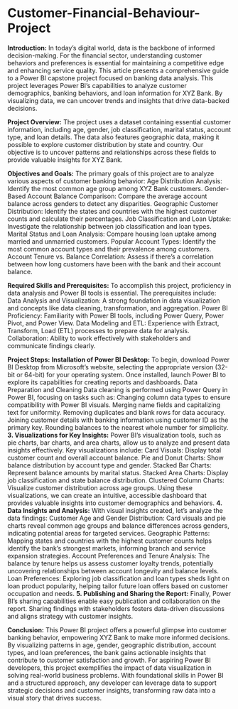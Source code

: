 # Customer-Financial-Behaviour-Project
**Introduction:**
In today’s digital world, data is the backbone of informed decision-making. For the financial sector, understanding customer behaviors and preferences is essential for maintaining a competitive edge and enhancing service quality. This article presents a comprehensive guide to a Power BI capstone project focused on banking data analysis. This project leverages Power BI’s capabilities to analyze customer demographics, banking behaviors, and loan information for XYZ Bank. By visualizing data, we can uncover trends and insights that drive data-backed decisions.
 
**Project Overview:**
The project uses a dataset containing essential customer information, including age, gender, job classification, marital status, account type, and loan details. The data also features geographic data, making it possible to explore customer distribution by state and country. Our objective is to uncover patterns and relationships across these fields to provide valuable insights for XYZ Bank.
 
**Objectives and Goals:**
The primary goals of this project are to analyze various aspects of customer banking behavior:
Age Distribution Analysis: Identify the most common age group among XYZ Bank customers.
Gender-Based Account Balance Comparison: Compare the average account balance across genders to detect any disparities.
Geographic Customer Distribution: Identify the states and countries with the highest customer counts and calculate their percentages.
Job Classification and Loan Uptake: Investigate the relationship between job classification and loan types.
Marital Status and Loan Analysis: Compare housing loan uptake among married and unmarried customers.
Popular Account Types: Identify the most common account types and their prevalence among customers.
Account Tenure vs. Balance Correlation: Assess if there’s a correlation between how long customers have been with the bank and their account balance.
 
**Required Skills and Prerequisites:**
To accomplish this project, proficiency in data analysis and Power BI tools is essential. The prerequisites include:
Data Analysis and Visualization: A strong foundation in data visualization and concepts like data cleaning, transformation, and aggregation.
Power BI Proficiency: Familiarity with Power BI tools, including Power Query, Power Pivot, and Power View.
Data Modeling and ETL: Experience with Extract, Transform, Load (ETL) processes to prepare data for analysis.
Collaboration: Ability to work effectively with stakeholders and communicate findings clearly.
 
**Project Steps:**
**Installation of Power BI Desktop:**
To begin, download Power BI Desktop from Microsoft’s website, selecting the appropriate version (32-bit or 64-bit) for your operating system. Once installed, launch Power BI to explore its capabilities for creating reports and dashboards.
Data Preparation and Cleaning
Data cleaning is performed using Power Query in Power BI, focusing on tasks such as:
Changing column data types to ensure compatibility with Power BI visuals.
Merging name fields and capitalizing text for uniformity.
Removing duplicates and blank rows for data accuracy.
Joining customer details with banking information using customer ID as the primary key.
Rounding balances to the nearest whole number for simplicity.
**3. Visualizations for Key Insights:**
Power BI’s visualization tools, such as pie charts, bar charts, and area charts, allow us to analyze and present data insights effectively. Key visualizations include:
Card Visuals: Display total customer count and overall account balance.
Pie and Donut Charts: Show balance distribution by account type and gender.
Stacked Bar Charts: Represent balance amounts by marital status.
Stacked Area Charts: Display job classification and state balance distribution.
Clustered Column Charts: Visualize customer distribution across age groups.
Using these visualizations, we can create an intuitive, accessible dashboard that provides valuable insights into customer demographics and behaviors.
**4. Data Insights and Analysis:**
With visual insights created, let’s analyze the data findings:
Customer Age and Gender Distribution: Card visuals and pie charts reveal common age groups and balance differences across genders, indicating potential areas for targeted services.
Geographic Patterns: Mapping states and countries with the highest customer counts helps identify the bank’s strongest markets, informing branch and service expansion strategies.
Account Preferences and Tenure Analysis: The balance by tenure helps us assess customer loyalty trends, potentially uncovering relationships between account longevity and balance levels.
Loan Preferences: Exploring job classification and loan types sheds light on loan product popularity, helping tailor future loan offers based on customer occupation and needs.
**5. Publishing and Sharing the Report:**
Finally, Power BI’s sharing capabilities enable easy publication and collaboration on the report. Sharing findings with stakeholders fosters data-driven discussions and aligns strategy with customer insights.
 
**Conclusion:**
This Power BI project offers a powerful glimpse into customer banking behavior, empowering XYZ Bank to make more informed decisions. By visualizing patterns in age, gender, geographic distribution, account types, and loan preferences, the bank gains actionable insights that contribute to customer satisfaction and growth.
For aspiring Power BI developers, this project exemplifies the impact of data visualization in solving real-world business problems. With foundational skills in Power BI and a structured approach, any developer can leverage data to support strategic decisions and customer insights, transforming raw data into a visual story that drives success.
